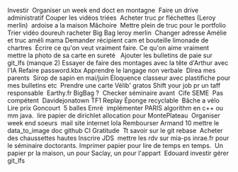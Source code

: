Investir 
Organiser un week end doct en montagne 
Faire un drive administratif
Couper les vidéos triées 
Acheter truc pr fléchettes (Leroy merlin) 
ardoise a la maison
Mâchoire 
Mettre plein de truc pour le portfolio
Trier vidéo doureuh
racheter Big Bag leroy merlin 
Changer adresse Amélie et truc améli mama
Demander récipient cam et bouteille limonade de chartres 
Écrire ce qu'on veut vraiment faire. Ce qu'on aime vraiment 
mettre la photo de sa carte en sureté  
Ajouter les bulletins de paie sur git_lfs (manque 2)
Essayer de faire des montages avec la tête d'Arthur avec l'IA
Refaire password.kbx
Apprendre le langage non verbale 
Direa mes parents 
Sirop de sapin en mai/juin
Éloquence
classeur avec plastifiche pour mes bulletins etc 
Prendre une carte Vélib' gratos
Shift your job pr un taff responsable 
Earthy.fr
BigBag ? 
Checker séminaire avant 
Cife
SEME 
Pas compétent 
Davidejonatown TF1 Replay
Éponge recyclable 
Bâche a vélo
Lire prix Goncourt 
5 balles Emré 
implémenter PARIS algorithm en c++ ou mm java. 
lire papier de dirichlet allocation pour MontePlateau 
Organiser week end soeurs 
mail site internet
lola
Rembourser Armand 10
mettre le data_to_image doc
github CI
Gratitude 
Tt savoir sur le git rebase 
Acheter des chaussettes hautes
Inscrire JDS 
mettre les rdv sur mia-ps inrae.fr pour le séminaire doctorants.
Imprimer papier pour lire de temps en temps. 
Un papier pr la maison, un pour Saclay, un pour l'appart 
Edouard investir
gérer git_lfs